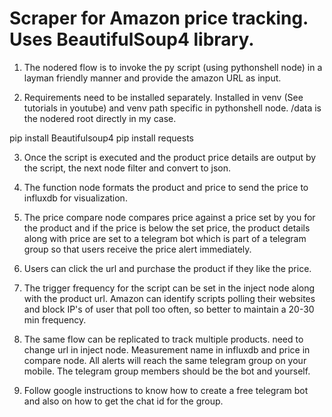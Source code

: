 # Scraper for Amazon price tracking. Uses BeautifulSoup4 library.


1. The nodered flow is to invoke the py script (using pythonshell node) in a layman friendly manner and provide the amazon URL as input. 

2. Requirements need to be installed separately. Installed in venv (See tutorials in youtube) and venv path specific in pythonshell node. /data is the nodered root directly in my case. 

pip install Beautifulsoup4
pip install requests

3. Once the script is executed and the product price details are output by the script, the next node filter and convert to json.

4. The function node formats the product and price to send the price to influxdb for visualization.

5. The price compare node compares price against a price set by you for the product and if the price is below the set price, the product details along with price are set to a telegram bot which is part of a telegram group so that users receive the price alert immediately.

6. Users can click the url and purchase the product if they like the price.

7. The trigger frequency for the script can be set in the inject node along with the product url. Amazon can identify scripts polling their websites and block IP's of user that poll too often, so better to maintain a 20-30 min frequency.

8. The same flow can be replicated to track multiple products. need to change url in inject node. Measurement name in influxdb and price in compare node. All alerts will reach the same telegram group on your mobile. The telegram group members should be the bot and yourself. 

9. Follow google instructions to know how to create a free telegram bot and also on how to get the chat id for the group.




